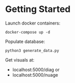 # Getting Started

Launch docker containers:
```
docker-compose up -d
```

Populate database:
```
python3 generate_data.py
```

Get visuals at:
- localhost:5000/diag
or
- localhost:5000/nuage